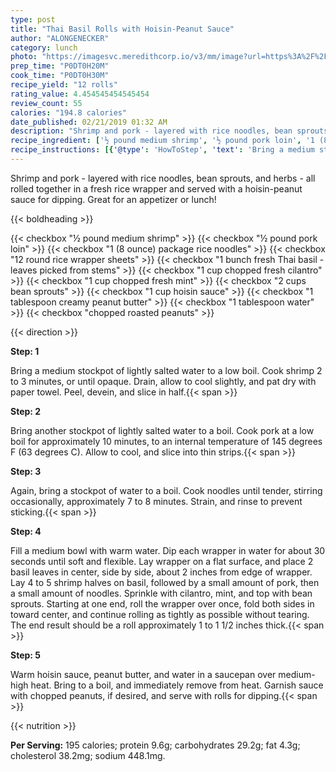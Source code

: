 ```yaml
---
type: post
title: "Thai Basil Rolls with Hoisin-Peanut Sauce"
author: "ALONGENECKER"
category: lunch
photo: "https://imagesvc.meredithcorp.io/v3/mm/image?url=https%3A%2F%2Fimages.media-allrecipes.com%2Fuserphotos%2F5326193.jpg"
prep_time: "P0DT0H20M"
cook_time: "P0DT0H30M"
recipe_yield: "12 rolls"
rating_value: 4.454545454545454
review_count: 55
calories: "194.8 calories"
date_published: 02/21/2019 01:32 AM
description: "Shrimp and pork - layered with rice noodles, bean sprouts, and herbs - all rolled together in a fresh rice wrapper and served with a hoisin-peanut sauce for dipping. Great for an appetizer or lunch!"
recipe_ingredient: ['½ pound medium shrimp', '½ pound pork loin', '1 (8 ounce) package rice noodles', '12 round rice wrapper sheets', '1 bunch fresh Thai basil - leaves picked from stems', '1 cup chopped fresh cilantro', '1 cup chopped fresh mint', '2 cups bean sprouts', '1 cup hoisin sauce', '1 tablespoon creamy peanut butter', '1 tablespoon water', 'chopped roasted peanuts']
recipe_instructions: [{'@type': 'HowToStep', 'text': 'Bring a medium stockpot of lightly salted water to a low boil. Cook shrimp 2 to 3 minutes, or until opaque. Drain, allow to cool slightly, and pat dry with paper towel. Peel, devein, and slice in half.\n'}, {'@type': 'HowToStep', 'text': 'Bring another stockpot of lightly salted water to a boil. Cook pork at a low boil for approximately 10 minutes, to an internal temperature of 145 degrees F (63 degrees C). Allow to cool, and slice into thin strips.\n'}, {'@type': 'HowToStep', 'text': 'Again, bring a stockpot of water to a boil. Cook noodles until tender, stirring occasionally, approximately 7 to 8 minutes. Strain, and rinse to prevent sticking.\n'}, {'@type': 'HowToStep', 'text': 'Fill a medium bowl with warm water. Dip each wrapper in water for about 30 seconds until soft and flexible. Lay wrapper on a flat surface, and place 2 basil leaves in center, side by side, about 2 inches from edge of wrapper. Lay 4 to 5 shrimp halves on basil, followed by a small amount of pork, then a small amount of noodles. Sprinkle with cilantro, mint, and top with bean sprouts. Starting at one end, roll the wrapper over once, fold both sides in toward center, and continue rolling as tightly as possible without tearing. The end result should be a roll approximately 1 to 1 1/2 inches thick.\n'}, {'@type': 'HowToStep', 'text': 'Warm hoisin sauce, peanut butter, and water in a saucepan over medium-high heat. Bring to a boil, and immediately remove from heat. Garnish sauce with chopped peanuts, if desired, and serve with rolls for dipping.\n'}]
---
```


Shrimp and pork - layered with rice noodles, bean sprouts, and herbs - all rolled together in a fresh rice wrapper and served with a hoisin-peanut sauce for dipping. Great for an appetizer or lunch! 

{{< boldheading >}}

{{< checkbox "½ pound medium shrimp" >}}
{{< checkbox "½ pound pork loin" >}}
{{< checkbox "1 (8 ounce) package rice noodles" >}}
{{< checkbox "12  round rice wrapper sheets" >}}
{{< checkbox "1 bunch fresh Thai basil - leaves picked from stems" >}}
{{< checkbox "1 cup chopped fresh cilantro" >}}
{{< checkbox "1 cup chopped fresh mint" >}}
{{< checkbox "2 cups bean sprouts" >}}
{{< checkbox "1 cup hoisin sauce" >}}
{{< checkbox "1 tablespoon creamy peanut butter" >}}
{{< checkbox "1 tablespoon water" >}}
{{< checkbox "chopped roasted peanuts" >}}


{{< direction >}}

**Step: 1**

Bring a medium stockpot of lightly salted water to a low boil. Cook shrimp 2 to 3 minutes, or until opaque. Drain, allow to cool slightly, and pat dry with paper towel. Peel, devein, and slice in half.{{< span >}}

**Step: 2**

Bring another stockpot of lightly salted water to a boil. Cook pork at a low boil for approximately 10 minutes, to an internal temperature of 145 degrees F (63 degrees C). Allow to cool, and slice into thin strips.{{< span >}}

**Step: 3**

Again, bring a stockpot of water to a boil. Cook noodles until tender, stirring occasionally, approximately 7 to 8 minutes. Strain, and rinse to prevent sticking.{{< span >}}

**Step: 4**

Fill a medium bowl with warm water. Dip each wrapper in water for about 30 seconds until soft and flexible. Lay wrapper on a flat surface, and place 2 basil leaves in center, side by side, about 2 inches from edge of wrapper. Lay 4 to 5 shrimp halves on basil, followed by a small amount of pork, then a small amount of noodles. Sprinkle with cilantro, mint, and top with bean sprouts. Starting at one end, roll the wrapper over once, fold both sides in toward center, and continue rolling as tightly as possible without tearing. The end result should be a roll approximately 1 to 1 1/2 inches thick.{{< span >}}

**Step: 5**

Warm hoisin sauce, peanut butter, and water in a saucepan over medium-high heat. Bring to a boil, and immediately remove from heat. Garnish sauce with chopped peanuts, if desired, and serve with rolls for dipping.{{< span >}}

{{< nutrition >}}

**Per Serving:** 195 calories; protein 9.6g; carbohydrates 29.2g; fat 4.3g; cholesterol 38.2mg; sodium 448.1mg.